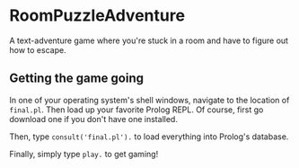 # RoomPuzzleAdventure

A text-adventure game where you're stuck in a room and have to figure out how to escape. 

## Getting the game going

In one of your operating system's shell windows, navigate to the location of ``final.pl``. Then load up your favorite Prolog REPL. Of course, first go download one if you don't have one installed. 

Then, type ``consult('final.pl').`` to load everything into Prolog's database. 

Finally, simply type ``play.`` to get gaming! 

